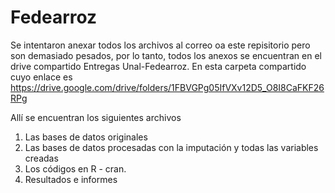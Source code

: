 # Fedearroz
Se intentaron anexar todos los archivos al correo oa este repisitorio pero son demasiado pesados, por lo tanto, todos los anexos se encuentran en el drive compartido Entregas Unal-Fedearroz. En esta carpeta
compartido cuyo enlace es https://drive.google.com/drive/folders/1FBVGPg05IfVXv12D5_O8I8CaFKF26RPg

Allí se encuentran los siguientes archivos

1. Las bases de datos originales
2. Las bases de datos procesadas con la imputación y todas las variables creadas
3. Los códigos en R - cran.
4. Resultados e informes
